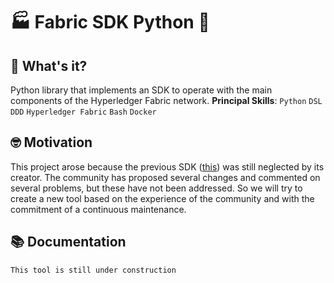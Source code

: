 # 🏭 Fabric SDK Python 🐍

## 🤔 What's it?

Python library that implements an SDK to operate with the main components 
of the Hyperledger Fabric network. 
**Principal Skills**: `Python` `DSL` `DDD` `Hyperledger Fabric` `Bash` `Docker` 

## 🤓 Motivation 

This project arose because the previous SDK ([this](https://github.com/hyperledger/fabric-sdk-py)) was still neglected by its creator. 
The community has proposed several changes and commented on several problems, 
but these have not been addressed. So we will try to create a new tool based 
on the experience of the community and with the commitment of a continuous maintenance.

## 📚 Documentation
    This tool is still under construction 
